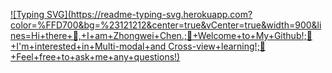 [![Typing SVG](https://readme-typing-svg.herokuapp.com?color=%FFD700&bg=%23121212&center=true&vCenter=true&width=900&lines=Hi+there+👋,+I+am+Zhongwei+Chen.;🎉+Welcome+to+My+Github!;🤖+I'm+interested+in+Multi-modal+and Cross-view+learning!;💬+Feel+free+to+ask+me+any+questions!)](https://git.io/typing-svg)


